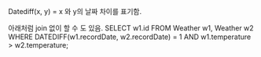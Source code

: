 ​Datediff(x, y) = x 와 y의 날짜 차이를 표기함. 

아래처럼 join 없이 할 수 도 있음.
SELECT w1.id
FROM Weather w1, Weather w2
WHERE DATEDIFF(w1.recordDate, w2.recordDate) = 1 AND w1.temperature > w2.temperature;